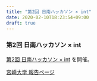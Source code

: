 ```yaml
---
title: "第2回 日南ハッカソン × int"
date: 2020-02-10T18:23:54+09:00
draft: true
---
```


### 第2回 日南ハッカソン × int
[第2回 日南ハッカソン × int](https://nichinanhack.studio.design/) を開催。

[宮崎大学 報告ページ](http://www.miyazaki-u.ac.jp/newsrelease/student-info/-int.html)